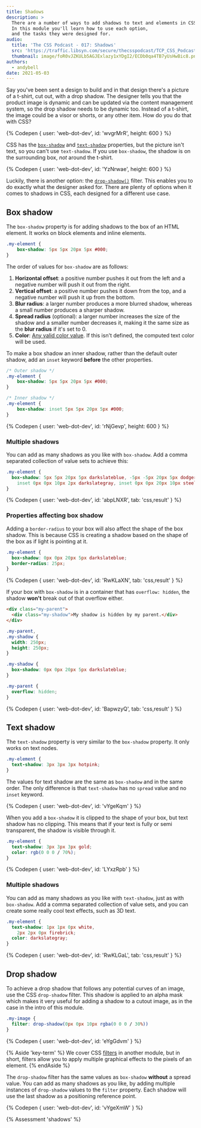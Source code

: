 ```yaml
---
title: Shadows
description: >
  There are a number of ways to add shadows to text and elements in CSS.
  In this module you'll learn how to use each option,
  and the tasks they were designed for.
audio:
  title: 'The CSS Podcast - 017: Shadows'
  src: 'https://traffic.libsyn.com/secure/thecsspodcast/TCP_CSS_Podcast_Episode_017_v2.0.mp3?dest-id=1891556'
  thumbnail: image/foR0vJZKULb5AGJExlazy1xYDgI2/ECDb0qa4TB7yUsHwBic8.png
authors:
  - andybell
date: 2021-05-03
---
```


Say you've been sent a design to build and in that design there's a picture of a t-shirt,
cut out, with a drop shadow.
The designer tells you that the product image is dynamic
and can be updated via the content management system,
so the drop shadow needs to be dynamic too. Instead of a t-shirt,
the image could be a visor or shorts, or any other item.
How do you do that with CSS?

{% Codepen {
  user: 'web-dot-dev',
  id: 'wvgrMrR',
  height: 600
} %}

CSS has the
[`box-shadow`](https://developer.mozilla.org/en-US/docs/Web/CSS/box-shadow) and
[`text-shadow`](https://developer.mozilla.org/en-US/docs/Web/CSS/text-shadow) properties,
but the picture isn't text, so you can't use `text-shadow`.
If you use `box-shadow`, the shadow is on the surrounding box,
_not_ around the t-shirt.

{% Codepen {
  user: 'web-dot-dev',
  id: 'YzNrwae',
  height: 600
} %}

Luckily, there is another option: the
[`drop-shadow()`](https://developer.mozilla.org/en-US/docs/Web/CSS/filter-function/drop-shadow()) filter.
This enables you to do exactly what the designer asked for.
There are plenty of options when it comes to shadows in CSS,
each designed for a different use case.

## Box shadow

The `box-shadow` property is for adding shadows to the box of an HTML element.
It works on block elements and inline elements.

```css
.my-element {
	box-shadow: 5px 5px 20px 5px #000;
}
```

The order of values for `box-shadow` are as follows:

1. **Horizontal offset**:
a positive number pushes it out from the left and a negative number will push it out from the right.
1. **Vertical offset**:
a positive number pushes it down from the top,
and a negative number will push it up from the bottom.
1. **Blur radius**:
a larger number produces a more blurred shadow,
whereas a small number produces a sharper shadow.
1. **Spread radius** (optional):
a larger number increases the size of the shadow and a smaller number decreases it,
making it the same size as the **blur radius** if it's set to 0.
1. **Color**:
[Any valid color value](/learn/css/color).
If this isn't defined, the computed text color will be used.

To make a box shadow an inner shadow,
rather than the default outer shadow,
add an `inset` keyword **before** the other properties.

```css
/* Outer shadow */
.my-element {
	box-shadow: 5px 5px 20px 5px #000;
}

/* Inner shadow */
.my-element {
	box-shadow: inset 5px 5px 20px 5px #000;
}
```

{% Codepen {
  user: 'web-dot-dev',
  id: 'rNjGevp',
  height: 600
} %}

### Multiple shadows

You can add as many shadows as you like with `box-shadow`.
Add a comma separated collection of value sets to achieve this:

```css
.my-element {
  box-shadow: 5px 5px 20px 5px darkslateblue, -5px -5px 20px 5px dodgerblue,
    inset 0px 0px 10px 2px darkslategray, inset 0px 0px 20px 10px steelblue;
}

```

{% Codepen {
  user: 'web-dot-dev',
  id: 'abpLNXR',
  tab: 'css,result'
} %}

### Properties affecting box shadow

Adding a `border-radius` to your box will also affect the shape of the box shadow.
This is because CSS is creating a shadow based on the shape of the box
as if light is pointing at it.

```css
.my-element {
  box-shadow: 0px 0px 20px 5px darkslateblue;
  border-radius: 25px;
}
```

{% Codepen {
  user: 'web-dot-dev',
  id: 'RwKLaXN',
  tab: 'css,result'
} %}

If your box with `box-shadow` is in a container that has `overflow: hidden`,
the shadow **won't** break out of that overflow either.

```html
<div class="my-parent">
  <div class="my-shadow">My shadow is hidden by my parent.</div>
</div>
```

```css
.my-parent,
.my-shadow {
  width: 250px;
  height: 250px;
}

.my-shadow {
  box-shadow: 0px 0px 20px 5px darkslateblue;
}

.my-parent {
  overflow: hidden;
}
```

{% Codepen {
  user: 'web-dot-dev',
  id: 'BapwzyQ',
  tab: 'css,result'
} %}

## Text shadow

The `text-shadow` property is very similar to the `box-shadow` property.
It only works on text nodes.

```css
.my-element {
  text-shadow: 3px 3px 3px hotpink;
}
```

The values for text shadow are the same as `box-shadow` and in the same order.
The only difference is that `text-shadow` has no `spread` value and no `inset` keyword.

{% Codepen {
  user: 'web-dot-dev',
  id: 'vYgeKqm'
} %}

When you add a `box-shadow` it is clipped to the shape of your box,
but text shadow has no clipping.
This means that if your text is fully or semi transparent,
the shadow is visible through it.

```css
.my-element {
  text-shadow: 3px 3px 3px gold;
  color: rgb(0 0 0 / 70%);
}
```

{% Codepen {
  user: 'web-dot-dev',
  id: 'LYxzRpb'
} %}

### Multiple shadows

You can add as many shadows as you like with `text-shadow`,
just as with `box-shadow`.
Add a comma separated collection of value sets,
and you can create some really cool text effects, such as 3D text.

```css
.my-element {
  text-shadow: 1px 1px 0px white,
    2px 2px 0px firebrick;
  color: darkslategray;
}
```

{% Codepen {
  user: 'web-dot-dev',
  id: 'RwKLGaL',
  tab: 'css,result'
} %}

## Drop shadow

To achieve a drop shadow that follows any potential curves of an image,
use the CSS `drop-shadow` filter.
This shadow is applied to an alpha mask which makes it very useful for adding a shadow to a cutout image,
as in the case in the intro of this module.

```css
.my-image {
  filter: drop-shadow(0px 0px 10px rgba(0 0 0 / 30%))
}
```

{% Codepen {
  user: 'web-dot-dev',
  id: 'eYgGdvm'
} %}

{% Aside 'key-term' %}
We cover CSS [filters](/learn/css/filters) in another  module,
but in short, filters allow you to apply multiple graphical effects to the pixels of an element.
{% endAside %}

The `drop-shadow` filter has the same values as `box-shadow` **without** a spread value.
You can add as many shadows as you like,
by adding multiple instances of `drop-shadow` values to the `filter` property.
Each shadow will use the last shadow as a positioning reference point.

{% Codepen {
  user: 'web-dot-dev',
  id: 'vYgeXmW'
} %}

{% Assessment 'shadows' %}